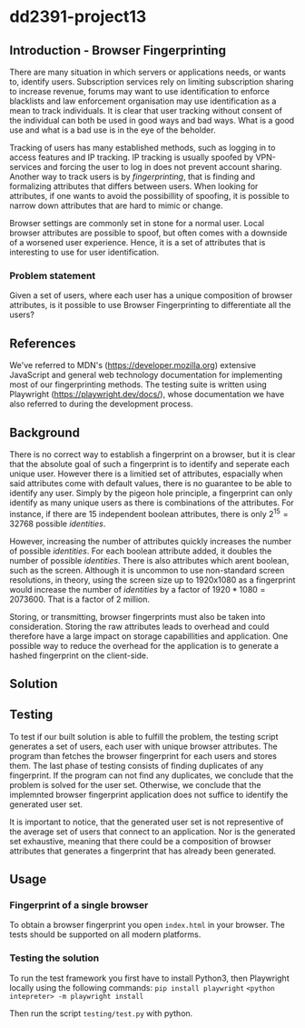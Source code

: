 # dd2391-project13

## Introduction - Browser Fingerprinting

There are many situation in which servers or applications needs, or wants to,
identify users. Subscription services rely on limiting subscription sharing to increase revenue, forums may want to use identification to enforce blacklists and law enforcement organisation may use identification as a mean to track individuals. It is clear that user tracking without consent of the individual can both be used in good ways and bad ways. What is a good use and what is a bad use is in the eye of the beholder.

Tracking of users has many established methods, such as logging in to access features and IP tracking. IP tracking is usually spoofed by VPN-services and forcing the user to log in does not prevent account sharing. Another way to track users is by *fingerprinting*, that is finding and formalizing attributes that differs between users. When looking for attributes, if one wants to avoid the possibillity of spoofing, it is possible to narrow down attributes that are hard to mimic or change.

Browser settings are commonly set in stone for a normal user. Local browser attributes are possible to spoof, but often comes with a downside of a worsened user experience. Hence, it is a set of attributes that is interesting to use for user identification.

### Problem statement

Given a set of users, where each user has a unique composition of browser attributes, is it possible to use Browser Fingerprinting to differentiate all the users?


## References

We've referred to MDN's (https://developer.mozilla.org) extensive JavaScript and general web technology documentation for implementing most of our fingerprinting methods. The testing suite is written using Playwright (https://playwright.dev/docs/), whose documentation we have also referred to during the development process.

## Background

There is no correct way to establish a fingerprint on a browser, but it is clear that the absolute goal of such a fingerprint is to identify and seperate each unique user. However there is a limitied set of attributes, espacially when said attributes come with default values, there is no guarantee to be able to identify any user. Simply by the pigeon hole principle, a fingerprint can only identify as many unique users as there is combinations of the attributes. For instance, if there are 15 independent boolean attributes, there is only $2^{15} = 32768$ possible *identities*.

However, increasing the number of attributes quickly increases the number of possible *identities*. For each boolean attribute added, it doubles the number of possible *identities*. There is also attributes which arent boolean, such as the screen. Although it is uncommon to use non-standard screen resolutions, in theory, using the screen size up to 1920x1080 as a fingerprint would increase the number of *identities* by a factor of $1920*1080 = 2073600$. That is a factor of 2 million.

Storing, or transmitting, browser fingerprints must also be taken into consideration. Storing the raw attributes leads to overhead and could therefore have a large impact on storage capabillities and application. One possible way to reduce the overhead for the application is to generate a hashed fingerprint on the client-side.


## Solution

## Testing

To test if our built solution is able to fulfill the problem, the testing script generates a set of users, each user with unique browser attributes. The program than fetches the browser fingerprint for each users and stores them. The last phase of testing consists of finding duplicates of any fingerprint. If the program can not find any duplicates, we conclude that the problem is solved for the user set. Otherwise, we conclude that the implemnted browser fingerprint application does not suffice to identify the generated user set.

It is important to notice, that the generated user set is not representive of the average set of users that connect to an application. Nor is the generated set exhaustive, meaning that there could be a composition of browser attributes that generates a fingerprint that has already been generated.


## Usage

### Fingerprint of a single browser
To obtain a browser fingerprint you open `index.html` in your browser. The tests should be supported on all modern platforms.

### Testing the solution
To run the test framework you first have to install Python3, then Playwright locally using the following commands:
`pip install playwright`
`<python intepreter> -m playwright install`

Then run the script `testing/test.py` with python.